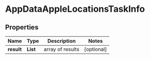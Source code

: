 # AppDataAppleLocationsTaskInfo


## Properties

| Name | Type | Description | Notes |
|------------ | ------------- | ------------- | -------------|
**result** | **List<AppDataAppleLocationsResultInfo>** | array of results |[optional]|